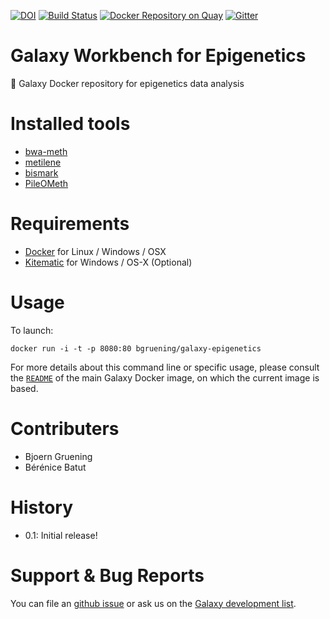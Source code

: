 [![DOI](https://zenodo.org/badge/5466/bgruening/docker-galaxy-stable.svg)](https://zenodo.org/badge/latestdoi/5466/bgruening/docker-galaxy-stable)
[![Build Status](https://travis-ci.org/bgruening/docker-galaxy-epigenetics.svg?branch=master)](https://travis-ci.org/bgruening/docker-galaxy-epigenetics)
[![Docker Repository on Quay](https://quay.io/repository/bgruening/galaxy-epigenetics/status "Docker Repository on Quay")](https://quay.io/repository/bgruening/galaxy-epigenetics)
[![Gitter](https://badges.gitter.im/bgruening/docker-galaxy-stable.svg)](https://gitter.im/bgruening/docker-galaxy-stable?utm_source=badge&utm_medium=badge&utm_campaign=pr-badge)

Galaxy Workbench for Epigenetics
================================

:whale: Galaxy Docker repository for epigenetics data analysis

# Installed tools

 * [bwa-meth](https://github.com/brentp/bwa-meth)
 * [metilene](http://www.bioinf.uni-leipzig.de/Software/metilene/)
 * [bismark](http://www.bioinformatics.babraham.ac.uk/projects/bismark/)
 * [PileOMeth](https://github.com/dpryan79/PileOMeth)

# Requirements

 - [Docker](https://docs.docker.com/installation/) for Linux / Windows / OSX
 - [Kitematic](https://kitematic.com/) for Windows / OS-X (Optional)

# Usage

To launch:

```
docker run -i -t -p 8080:80 bgruening/galaxy-epigenetics
```

For more details about this command line or specific usage, please consult the
[`README`](https://github.com/bgruening/docker-galaxy-stable/blob/master/README.md) of the main Galaxy Docker image, on which the current image is based.

# Contributers

 - Bjoern Gruening
 - Bérénice Batut


# History

 - 0.1: Initial release!


# Support & Bug Reports

You can file an [github issue](https://github.com/bgruening/docker-galaxy-epigenetics/issues) or ask us on the [Galaxy development list](http://lists.bx.psu.edu/listinfo/galaxy-dev).
